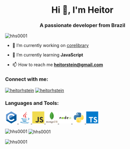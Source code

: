 <h1 align="center">Hi 👋, I'm Heitor</h1>
<h3 align="center">A passionate developer from Brazil</h3>

<p align="left"> <img src="https://komarev.com/ghpvc/?username=hhs0001&label=Profile%20views&color=0e75b6&style=flat" alt="hhs0001" /> </p>

- 🔭 I’m currently working on [corelibrary](https://github.com/freecorps/corelibrary)

- 🌱 I’m currently learning **JavaScript**

- 📫 How to reach me **heitorstein@gmail.com**

<h3 align="left">Connect with me:</h3>
<p align="left">
<a href="https://twitter.com/heitorhstein" target="blank"><img align="center" src="https://raw.githubusercontent.com/rahuldkjain/github-profile-readme-generator/master/src/images/icons/Social/twitter.svg" alt="heitorhstein" height="30" width="40" /></a>
<a href="https://instagram.com/heitorhstein" target="blank"><img align="center" src="https://raw.githubusercontent.com/rahuldkjain/github-profile-readme-generator/master/src/images/icons/Social/instagram.svg" alt="heitorhstein" height="30" width="40" /></a>
</p>

<h3 align="left">Languages and Tools:</h3>
<p align="left"> <a href="https://www.cprogramming.com/" target="_blank" rel="noreferrer"> <img src="https://raw.githubusercontent.com/devicons/devicon/master/icons/c/c-original.svg" alt="c" width="40" height="40"/> </a> <a href="https://www.java.com" target="_blank" rel="noreferrer"> <img src="https://raw.githubusercontent.com/devicons/devicon/master/icons/java/java-original.svg" alt="java" width="40" height="40"/> </a> <a href="https://developer.mozilla.org/en-US/docs/Web/JavaScript" target="_blank" rel="noreferrer"> <img src="https://raw.githubusercontent.com/devicons/devicon/master/icons/javascript/javascript-original.svg" alt="javascript" width="40" height="40"/> </a> <a href="https://www.mongodb.com/" target="_blank" rel="noreferrer"> <img src="https://raw.githubusercontent.com/devicons/devicon/master/icons/mongodb/mongodb-original-wordmark.svg" alt="mongodb" width="40" height="40"/> </a> <a href="https://nodejs.org" target="_blank" rel="noreferrer"> <img src="https://raw.githubusercontent.com/devicons/devicon/master/icons/nodejs/nodejs-original-wordmark.svg" alt="nodejs" width="40" height="40"/> </a> <a href="https://www.python.org" target="_blank" rel="noreferrer"> <img src="https://raw.githubusercontent.com/devicons/devicon/master/icons/python/python-original.svg" alt="python" width="40" height="40"/> </a> <a href="https://www.typescriptlang.org/" target="_blank" rel="noreferrer"> <img src="https://raw.githubusercontent.com/devicons/devicon/master/icons/typescript/typescript-original.svg" alt="typescript" width="40" height="40"/> </a> </p>

<p><img align="left" src="https://github-readme-stats.vercel.app/api/top-langs?username=hhs0001&show_icons=true&locale=en&layout=compact" alt="hhs0001" /></p>

<p>&nbsp;<img align="center" src="https://github-readme-stats.vercel.app/api?username=hhs0001&show_icons=true&locale=en" alt="hhs0001" /></p>

<p><img align="center" src="https://github-readme-streak-stats.herokuapp.com/?user=hhs0001&" alt="hhs0001" /></p>
